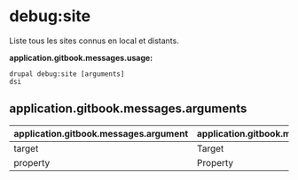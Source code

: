# debug:site
Liste tous les sites connus en local et distants.

**application.gitbook.messages.usage:**
```
drupal debug:site [arguments]
dsi
```

## application.gitbook.messages.arguments
application.gitbook.messages.argument | application.gitbook.messages.details
---------|-------------
target | Target
property | Property
